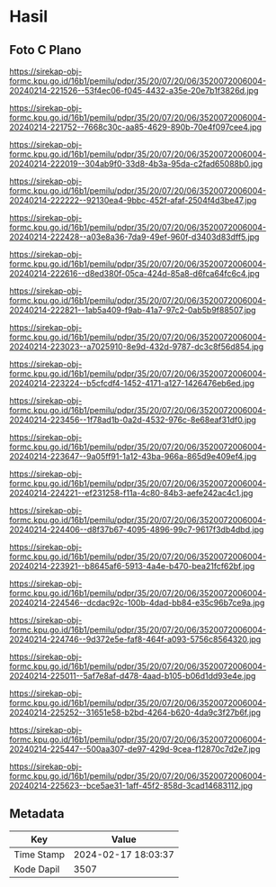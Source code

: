# Hasil

## Foto C Plano

https://sirekap-obj-formc.kpu.go.id/16b1/pemilu/pdpr/35/20/07/20/06/3520072006004-20240214-221526--53f4ec06-f045-4432-a35e-20e7b1f3826d.jpg

https://sirekap-obj-formc.kpu.go.id/16b1/pemilu/pdpr/35/20/07/20/06/3520072006004-20240214-221752--7668c30c-aa85-4629-890b-70e4f097cee4.jpg

https://sirekap-obj-formc.kpu.go.id/16b1/pemilu/pdpr/35/20/07/20/06/3520072006004-20240214-222019--304ab9f0-33d8-4b3a-95da-c2fad65088b0.jpg

https://sirekap-obj-formc.kpu.go.id/16b1/pemilu/pdpr/35/20/07/20/06/3520072006004-20240214-222222--92130ea4-9bbc-452f-afaf-2504f4d3be47.jpg

https://sirekap-obj-formc.kpu.go.id/16b1/pemilu/pdpr/35/20/07/20/06/3520072006004-20240214-222428--a03e8a36-7da9-49ef-960f-d3403d83dff5.jpg

https://sirekap-obj-formc.kpu.go.id/16b1/pemilu/pdpr/35/20/07/20/06/3520072006004-20240214-222616--d8ed380f-05ca-424d-85a8-d6fca64fc6c4.jpg

https://sirekap-obj-formc.kpu.go.id/16b1/pemilu/pdpr/35/20/07/20/06/3520072006004-20240214-222821--1ab5a409-f9ab-41a7-97c2-0ab5b9f88507.jpg

https://sirekap-obj-formc.kpu.go.id/16b1/pemilu/pdpr/35/20/07/20/06/3520072006004-20240214-223023--a7025910-8e9d-432d-9787-dc3c8f56d854.jpg

https://sirekap-obj-formc.kpu.go.id/16b1/pemilu/pdpr/35/20/07/20/06/3520072006004-20240214-223224--b5cfcdf4-1452-4171-a127-1426476eb6ed.jpg

https://sirekap-obj-formc.kpu.go.id/16b1/pemilu/pdpr/35/20/07/20/06/3520072006004-20240214-223456--1f78ad1b-0a2d-4532-976c-8e68eaf31df0.jpg

https://sirekap-obj-formc.kpu.go.id/16b1/pemilu/pdpr/35/20/07/20/06/3520072006004-20240214-223647--9a05ff91-1a12-43ba-966a-865d9e409ef4.jpg

https://sirekap-obj-formc.kpu.go.id/16b1/pemilu/pdpr/35/20/07/20/06/3520072006004-20240214-224221--ef231258-f11a-4c80-84b3-aefe242ac4c1.jpg

https://sirekap-obj-formc.kpu.go.id/16b1/pemilu/pdpr/35/20/07/20/06/3520072006004-20240214-224406--d8f37b67-4095-4896-99c7-9617f3db4dbd.jpg

https://sirekap-obj-formc.kpu.go.id/16b1/pemilu/pdpr/35/20/07/20/06/3520072006004-20240214-223921--b8645af6-5913-4a4e-b470-bea21fcf62bf.jpg

https://sirekap-obj-formc.kpu.go.id/16b1/pemilu/pdpr/35/20/07/20/06/3520072006004-20240214-224546--dcdac92c-100b-4dad-bb84-e35c96b7ce9a.jpg

https://sirekap-obj-formc.kpu.go.id/16b1/pemilu/pdpr/35/20/07/20/06/3520072006004-20240214-224746--9d372e5e-faf8-464f-a093-5756c8564320.jpg

https://sirekap-obj-formc.kpu.go.id/16b1/pemilu/pdpr/35/20/07/20/06/3520072006004-20240214-225011--5af7e8af-d478-4aad-b105-b06d1dd93e4e.jpg

https://sirekap-obj-formc.kpu.go.id/16b1/pemilu/pdpr/35/20/07/20/06/3520072006004-20240214-225252--31651e58-b2bd-4264-b620-4da9c3f27b6f.jpg

https://sirekap-obj-formc.kpu.go.id/16b1/pemilu/pdpr/35/20/07/20/06/3520072006004-20240214-225447--500aa307-de97-429d-9cea-f12870c7d2e7.jpg

https://sirekap-obj-formc.kpu.go.id/16b1/pemilu/pdpr/35/20/07/20/06/3520072006004-20240214-225623--bce5ae31-1aff-45f2-858d-3cad14683112.jpg


## Metadata

| Key        | Value               |
| ---------- | ------------------- |
| Time Stamp | 2024-02-17 18:03:37 |
| Kode Dapil | 3507                |




